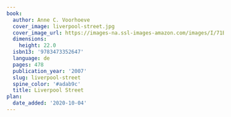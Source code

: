 ```yaml
---
book:
  author: Anne C. Voorhoeve
  cover_image: liverpool-street.jpg
  cover_image_url: https://images-na.ssl-images-amazon.com/images/I/71Bd+AIu00L.jpg
  dimensions:
    height: 22.0
  isbn13: '9783473352647'
  language: de
  pages: 478
  publication_year: '2007'
  slug: liverpool-street
  spine_color: '#adab9c'
  title: Liverpool Street
plan:
  date_added: '2020-10-04'
---
```


